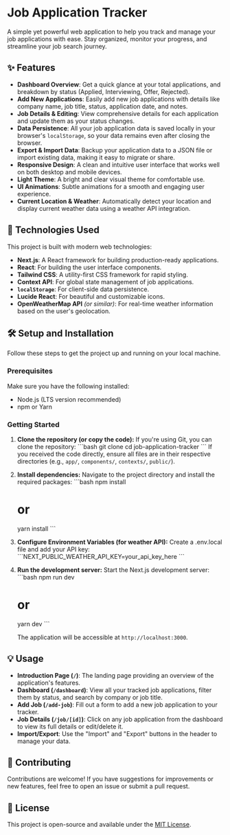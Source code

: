 # Job Application Tracker

A simple yet powerful web application to help you track and manage your job applications with ease. Stay organized, monitor your progress, and streamline your job search journey.

## ✨ Features

*   **Dashboard Overview**: Get a quick glance at your total applications, and breakdown by status (Applied, Interviewing, Offer, Rejected).
*   **Add New Applications**: Easily add new job applications with details like company name, job title, status, application date, and notes.
*   **Job Details & Editing**: View comprehensive details for each application and update them as your status changes.
*   **Data Persistence**: All your job application data is saved locally in your browser's `localStorage`, so your data remains even after closing the browser.
*   **Export & Import Data**: Backup your application data to a JSON file or import existing data, making it easy to migrate or share.
*   **Responsive Design**: A clean and intuitive user interface that works well on both desktop and mobile devices.
*   **Light Theme**: A bright and clear visual theme for comfortable use.
*   **UI Animations**: Subtle animations for a smooth and engaging user experience.
*   **Current Location & Weather**: Automatically detect your location and display current weather data using a weather API integration.

## 🚀 Technologies Used

This project is built with modern web technologies:

*   **Next.js**: A React framework for building production-ready applications.
*   **React**: For building the user interface components.
*   **Tailwind CSS**: A utility-first CSS framework for rapid styling.
*   **Context API**: For global state management of job applications.
*   **`localStorage`**: For client-side data persistence.
*   **Lucide React**: For beautiful and customizable icons.
*   **OpenWeatherMap API** *(or similar)*: For real-time weather information based on the user's geolocation.

## 🛠️ Setup and Installation

Follow these steps to get the project up and running on your local machine.

### Prerequisites

Make sure you have the following installed:

*   Node.js (LTS version recommended)
*   npm or Yarn

### Getting Started

1.  **Clone the repository (or copy the code):**
    If you're using Git, you can clone the repository:
    \`\`\`bash
    git clone <repository-url>
    cd job-application-tracker
    \`\`\`
    If you received the code directly, ensure all files are in their respective directories (e.g., `app/`, `components/`, `contexts/`, `public/`).

2.  **Install dependencies:**
    Navigate to the project directory and install the required packages:
    \`\`\`bash
    npm install
    # or
    yarn install
    \`\`\`

3.  **Configure Environment Variables (for weather API):**
    Create a .env.local file and add your API key:
    \`\`\`NEXT_PUBLIC_WEATHER_API_KEY=your_api_key_here
    \`\`\`

4.  **Run the development server:**
    Start the Next.js development server:
    \`\`\`bash
    npm run dev
    # or
    yarn dev
    \`\`\`

    The application will be accessible at `http://localhost:3000`.

## 💡 Usage

*   **Introduction Page (`/`)**: The landing page providing an overview of the application's features.
*   **Dashboard (`/dashboard`)**: View all your tracked job applications, filter them by status, and search by company or job title.
*   **Add Job (`/add-job`)**: Fill out a form to add a new job application to your tracker.
*   **Job Details (`/job/[id]`)**: Click on any job application from the dashboard to view its full details or edit/delete it.
*   **Import/Export**: Use the "Import" and "Export" buttons in the header to manage your data.

## 🤝 Contributing

Contributions are welcome! If you have suggestions for improvements or new features, feel free to open an issue or submit a pull request.

## 📄 License

This project is open-source and available under the [MIT License](LICENSE).
